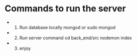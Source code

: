 # Commands to run the server


* 1) Run database locally
    mongod or sudo mongod

* 2) Run server command
    cd back_end/src
    nodemon index


* 3) enjoy